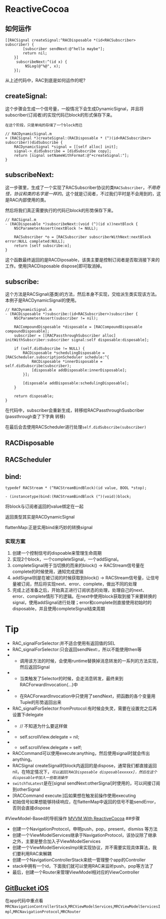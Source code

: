 # ReactiveCocoa

## 如何运作
```
[[RACSignal createSignal:^RACDisposable *(id<RACSubscriber> subscriber) {
        [subscriber sendNext:@"hello maybe"];
        return nil;
    }]
     subscribeNext:^(id x) {
         NSLog(@"%@", x);
    }];
```
从上述代码中，RAC到底是如何运作的呢?
## createSignal:
这个步骤会生成一个信号量，一般情况下会生成DynamicSignal，并且将subscriber(订阅者)的实现代码已block的形式保存下来。

`在这个阶段，只是单纯的存储了一个block而已`

```
// RACDynamicSignal.m
+ (RACSignal *)createSignal:(RACDisposable * (^)(id<RACSubscriber> subscriber))didSubscribe {
	RACDynamicSignal *signal = [[self alloc] init];
	signal->_didSubscribe = [didSubscribe copy];
	return [signal setNameWithFormat:@"+createSignal:"];
}
```
## subscribeNext:
这一步骤里，生成了一个实现了RACSubscriber协议的类`RACSubscriber`，*不用奇怪，协议和类的名字是一样的*。这个就是订阅者，不过我们平时是不会用到的，这是RAC内部使用的类。

然后将我们真正需要执行的代码已block的形势保存下来。

```
// RACSignal.m
- (RACDisposable *)subscribeNext:(void (^)(id x))nextBlock {
	NSCParameterAssert(nextBlock != NULL);
	
	RACSubscriber *o = [RACSubscriber subscriberWithNext:nextBlock error:NULL completed:NULL];
	return [self subscribe:o];
}
```

这个函数最终返回的是RACDiposable，该类主要是控制订阅者是否取消接下来的工作。使用[RACDisposable dispose]即可取消掉。
## subscribe:
这个方法是RACSignal(基类)的方法，然后本身不实现，交给派生类实现该方法。本例子是RACDynamicSignal的使用。

```
// RACDynamicSignal.m
- (RACDisposable *)subscribe:(id<RACSubscriber>)subscriber {
	NSCParameterAssert(subscriber != nil);

	RACCompoundDisposable *disposable = [RACCompoundDisposable compoundDisposable];
	subscriber = [[RACPassthroughSubscriber alloc] initWithSubscriber:subscriber signal:self disposable:disposable];

	if (self.didSubscribe != NULL) {
		RACDisposable *schedulingDisposable = [RACScheduler.subscriptionScheduler schedule:^{
			RACDisposable *innerDisposable = self.didSubscribe(subscriber);
			[disposable addDisposable:innerDisposable];
		}];

		[disposable addDisposable:schedulingDisposable];
	}
	
	return disposable;
}
```
在代码中，subscriber会重新生成，转移给RACPassthroughSusbcriber (passthrough查了下字典 转移)

在最后会去使用RACScheduler进行处理`self.didSubscribe(subscriber)`

## RACDisposable
## RACScheduler

## bind:

```
typedef RACStream * (^RACStreamBindBlock)(id value, BOOL *stop);

- (instancetype)bind:(RACStreamBindBlock (^)(void))block;
```

将block与订阅者返回的value绑定在一起

返回类型其实是RACDynamicSignal

flattenMap:正是实用bind来巧妙的转换signal
### 实现方案

1. 创建一个控制信号的dispoable来管理生命周期
2. 实现2个block，一个completeSignal，一个addSignal。
3. completeSignal用于当切换的而来的block() -> RACStream信号量在complete的时候使用，通知完成逻辑
4. addSignal则是在被订阅的时候获取到block() -> RACStream信号量，让信号量被订阅，然后将实现next、error、complete，做出不同的处理
5. 完成上述准备之后，开始真正进行订阅状态的处理，处理自己的next、error、complete情形下的逻辑。在next中使用block获取到接下来要转换的signal，使用addSignal进行处理；error和complete则直接使用初始时的disposable，并且使用completeSignal结束周期


# Tip
- RAC_signalForSelector:并不适合使用有返回值的SEL
- RAC_signalForSelector:只会返回sendNext:，所以不能使用then等
- - 调用该方法的时候，会使用runtime替换掉消息转发的一系列的方法实现，然后返回Signal
- - 当类触发了Selector的时候，会走消息转发，最终来到RACForwardInvocation(...)中
- - 在RACForwardInvocation中只使用了sendNext，把函数的各个变量用Tuple的形势返回出来
- RAC_signalForSelector:fromProtocol:有时候会失灵，需要在设置完之后再设置下delegate
- - // 不知道为什么要这样做
- - self.scrollView.delegate = nil; 
- - self.scrollView.delegate = self;
- RACCommand可以使用execute:anything，然后使用signal时就会传出anything。
- RACSignal createSignal时block内返回的是dispose，通常我们都直接返回nil，在特定情况下，*`可以返回[RACDisposable disposablexxxxx]，然后在这个disposable中加入一些取消操作`* 
- `switchToLatest`是在[signal sendNext:otherSignal]时使用的，可以间接订阅到otherSignal
- [RACCommand execute:]后如果想在触发前操作使用executing
- 初始信号如果想能够持续响应，在flattenMap中返回的信号不能sendError，否则会直接dispose

#ViewModel-Based的导航操作
[MVVM With ReactiveCocoa](http://blog.leichunfeng.com/blog/2016/02/27/mvvm-with-reactivecocoa/)
##步骤
- 创建一个NavigationProtocol，申明push，pop，present，dismiss 等方法
- 创建一个ViewModelServices继承于NavigationProtocol，该协议除了继承之外，主要是整合加入子ViewModelServices
- 创建一个ViewModelServicesImpl来实现协议，并不需要实现具体算法，我们要利用RAC来解耦
- 创建一个NavigationControllerStack来统一管理整个app的Controller
- stack中拥有一个id<ViewModelServices>，下面我们就可以使用RAC来监听push，pop等方法了
- 最后，创建一个Router来管理ViewModel相对应的ViewController

## [GitBucket iOS](https://github.com/leichunfeng/MVVMReactiveCocoa)
在app代码中重点看`MRCNavigationControllerStack`,`MRCViewModelServices`,`MRCViewModelServicesImpl`,`MRCNavigationProtocol`,`MRCRouter`
